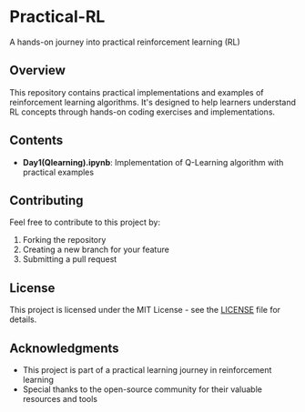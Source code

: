 # Practical-RL

A hands-on journey into practical reinforcement learning (RL)

## Overview
This repository contains practical implementations and examples of reinforcement learning algorithms. It's designed to help learners understand RL concepts through hands-on coding exercises and implementations.

## Contents
- **Day1(Qlearning).ipynb**: Implementation of Q-Learning algorithm with practical examples



## Contributing
Feel free to contribute to this project by:
1. Forking the repository
2. Creating a new branch for your feature
3. Submitting a pull request

## License
This project is licensed under the MIT License - see the [LICENSE](LICENSE) file for details.

## Acknowledgments
- This project is part of a practical learning journey in reinforcement learning
- Special thanks to the open-source community for their valuable resources and tools
